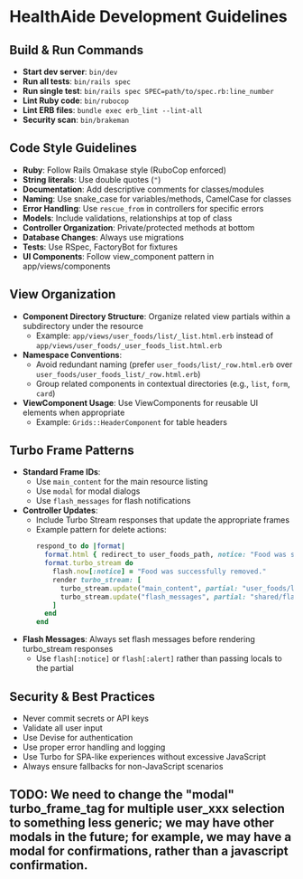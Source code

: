 # HealthAide Development Guidelines

## Build & Run Commands

- **Start dev server**: `bin/dev`
- **Run all tests**: `bin/rails spec`
- **Run single test**: `bin/rails spec SPEC=path/to/spec.rb:line_number`
- **Lint Ruby code**: `bin/rubocop`
- **Lint ERB files**: `bundle exec erb_lint --lint-all`
- **Security scan**: `bin/brakeman`

## Code Style Guidelines

- **Ruby**: Follow Rails Omakase style (RuboCop enforced)
- **String literals**: Use double quotes (`"`)
- **Documentation**: Add descriptive comments for classes/modules
- **Naming**: Use snake_case for variables/methods, CamelCase for classes
- **Error Handling**: Use `rescue_from` in controllers for specific errors
- **Models**: Include validations, relationships at top of class
- **Controller Organization**: Private/protected methods at bottom
- **Database Changes**: Always use migrations
- **Tests**: Use RSpec, FactoryBot for fixtures
- **UI Components**: Follow view_component pattern in app/views/components

## View Organization

- **Component Directory Structure**: Organize related view partials within a subdirectory under the resource
  - Example: `app/views/user_foods/list/_list.html.erb` instead of `app/views/user_foods/_user_foods_list.html.erb`
- **Namespace Conventions**:
  - Avoid redundant naming (prefer `user_foods/list/_row.html.erb` over `user_foods/user_foods_list/_row.html.erb`)
  - Group related components in contextual directories (e.g., `list`, `form`, `card`)
- **ViewComponent Usage**: Use ViewComponents for reusable UI elements when appropriate
  - Example: `Grids::HeaderComponent` for table headers

## Turbo Frame Patterns

- **Standard Frame IDs**:
  - Use `main_content` for the main resource listing
  - Use `modal` for modal dialogs
  - Use `flash_messages` for flash notifications
- **Controller Updates**:
  - Include Turbo Stream responses that update the appropriate frames
  - Example pattern for delete actions:
    ```ruby
    respond_to do |format|
      format.html { redirect_to user_foods_path, notice: "Food was successfully removed." }
      format.turbo_stream do
        flash.now[:notice] = "Food was successfully removed."
        render turbo_stream: [
          turbo_stream.update("main_content", partial: "user_foods/list/list", locals: { user_foods: @user_foods }),
          turbo_stream.update("flash_messages", partial: "shared/flash_messages")
        ]
      end
    end
    ```
- **Flash Messages**: Always set flash messages before rendering turbo_stream responses
  - Use `flash[:notice]` or `flash[:alert]` rather than passing locals to the partial

## Security & Best Practices

- Never commit secrets or API keys
- Validate all user input
- Use Devise for authentication
- Use proper error handling and logging
- Use Turbo for SPA-like experiences without excessive JavaScript
- Always ensure fallbacks for non-JavaScript scenarios

## TODO: We need to change the "modal" turbo_frame_tag for multiple user_xxx selection to something less generic; we may have other modals in the future; for example, we may have a modal for confirmations, rather than a javascript confirmation.

